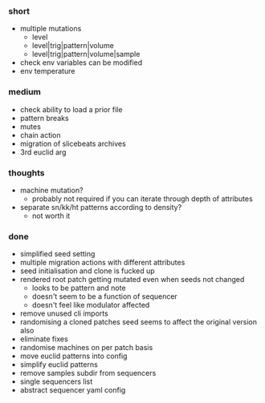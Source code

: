 ### short

- multiple mutations
  - level 
  - level|trig|pattern|volume
  - level|trig|pattern|volume|sample
- check env variables can be modified
- env temperature

### medium

- check ability to load a prior file
- pattern breaks
- mutes
- chain action
- migration of slicebeats archives
- 3rd euclid arg

### thoughts

- machine mutation?
  - probably not required if you can iterate through depth of attributes
- separate sn/kk/ht patterns according to density?
  - not worth it

### done

- simplified seed setting
- multiple migration actions with different attributes
- seed initialisation and clone is fucked up
- rendered root patch getting mutated even when seeds not changed
  - looks to be pattern and note
  - doesn't seem to be a function of sequencer
  - doesn't feel like modulator affected
- remove unused cli imports
- randomising a cloned patches seed seems to affect the original version also
- eliminate fixes
- randomise machines on per patch basis
- move euclid patterns into config
- simplify euclid patterns
- remove samples subdir from sequencers
- single sequencers list
- abstract sequencer yaml config
